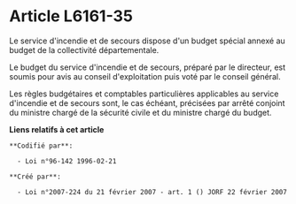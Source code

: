# Article L6161-35

Le service d'incendie et de secours dispose d'un budget spécial annexé au budget de la collectivité départementale.

Le budget du service d'incendie et de secours, préparé par le directeur, est soumis pour avis au conseil d'exploitation puis
voté par le conseil général.

Les règles budgétaires et comptables particulières applicables au service d'incendie et de secours sont, le cas échéant,
précisées par arrêté conjoint du ministre chargé de la sécurité civile et du ministre chargé du budget.

**Liens relatifs à cet article**

	**Codifié par**:

	  - Loi n°96-142 1996-02-21

	**Créé par**:

	  - Loi n°2007-224 du 21 février 2007 - art. 1 () JORF 22 février 2007
